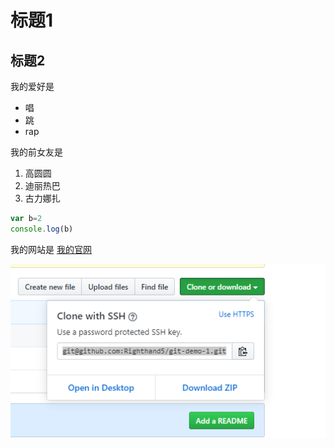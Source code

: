 # 标题1
## 标题2


我的爱好是

* 唱
* 跳
* rap

我的前女友是
1. 高圆圆
2. 迪丽热巴
3. 古力娜扎
   
```javascript
var b=2
console.log(b)
```
我的网站是 [我的官网](https://xyx1530966653.com)

![picture](1.png)

